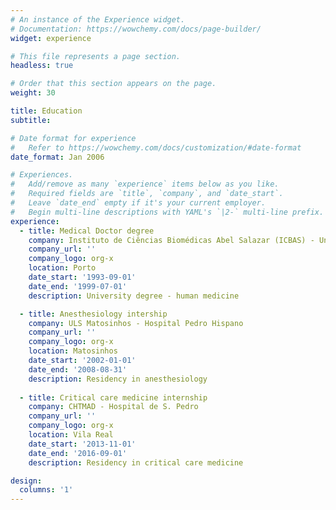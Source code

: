 ```yaml
---
# An instance of the Experience widget.
# Documentation: https://wowchemy.com/docs/page-builder/
widget: experience

# This file represents a page section.
headless: true

# Order that this section appears on the page.
weight: 30

title: Education
subtitle:

# Date format for experience
#   Refer to https://wowchemy.com/docs/customization/#date-format
date_format: Jan 2006

# Experiences.
#   Add/remove as many `experience` items below as you like.
#   Required fields are `title`, `company`, and `date_start`.
#   Leave `date_end` empty if it's your current employer.
#   Begin multi-line descriptions with YAML's `|2-` multi-line prefix.
experience:
  - title: Medical Doctor degree
    company: Instituto de Ciências Biomédicas Abel Salazar (ICBAS) - Universidade do Porto
    company_url: ''
    company_logo: org-x
    location: Porto
    date_start: '1993-09-01'
    date_end: '1999-07-01'
    description: University degree - human medicine

  - title: Anesthesiology intership
    company: ULS Matosinhos - Hospital Pedro Hispano
    company_url: ''
    company_logo: org-x
    location: Matosinhos
    date_start: '2002-01-01'
    date_end: '2008-08-31'
    description: Residency in anesthesiology
    
  - title: Critical care medicine internship
    company: CHTMAD - Hospital de S. Pedro
    company_url: ''
    company_logo: org-x
    location: Vila Real
    date_start: '2013-11-01'
    date_end: '2016-09-01'
    description: Residency in critical care medicine

design:
  columns: '1'
---
```

